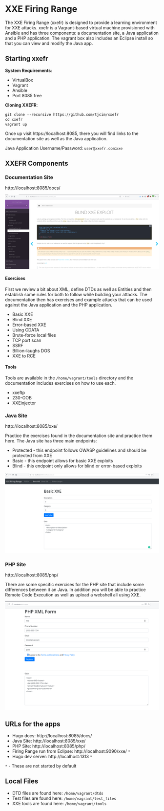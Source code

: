 # XXE Firing Range

The XXE Firing Range (xxefr) is designed to provide a learning environment for XXE attacks. xxefr is a Vagrant-based virtual machine provisioned with Ansible and has three components: a documentation site, a Java application and a PHP application. The vagrant box also includes an Eclipse install so that you can view and modify the Java app.

## Starting xxefr

**System Requirements**:

* VirtualBox
* Vagrant
* Ansible
* Port 8085 free

**Cloning XXEFR**:

```
git clone --recursive https://github.com/tjcim/xxefr
cd xxefr
vagrant up
```

Once up visit https://localhost:8085, there you will find links to the documentation site as well as the Java application.

Java Application Username/Password: `user@xxefr.com`:`xxe`

## XXEFR Components

### Documentation Site

http://localhost:8085/docs/

![](img/docs.png)

#### Exercises

First we review a bit about XML, define DTDs as well as Entities and then establish some rules for both to follow while building your attacks. The documentation then has exercises and example attacks that can be used against the Java application and the PHP application.

* Basic XXE
* Blind XXE
* Error-based XXE
* Using CDATA
* Brute-force local files
* TCP port scan
* SSRF
* Billion-laughs DOS
* XXE to RCE

#### Tools

Tools are available in the `/home/vagrant/tools` directory and the documentation includes exercises on how to use each.

* xxeftp
* 230-OOB
* XXEinjector

### Java Site

http://localhost:8085/xxe/

Practice the exercises found in the documentation site and practice them here. The Java site has three main endpoints:

* Protected - this endpoint follows OWASP guidelines and should be protected from XXE
* Basic - this endpoint allows for basic XXE exploits
* Blind - this endpoint only allows for blind or error-based exploits

![](img/java.png)

### PHP Site

http://localhost:8085/php/

There are some specific exercises for the PHP site that include some differences between it an Java. In addition you will be able to practice Remote Code Execution as well as upload a webshell all using XXE.

![](img/php.png)


## URLs for the apps

* Hugo docs: http://localhost:8085/docs/
* Java Site: http://localhost:8085/xxe/
* PHP Site: http://localhost:8085/php/
* Firing Range run from Eclipse: http://localhost:9090/xxe/ `*`
* Hugo dev server: http://localhost:1313 `*`

`*` - These are not started by default

## Local Files

* DTD files are found here: `/home/vagrant/dtds`
* Test files are found here: `/home/vagrant/test_files`
* XXE tools are found here: `/home/vagrant/tools`
